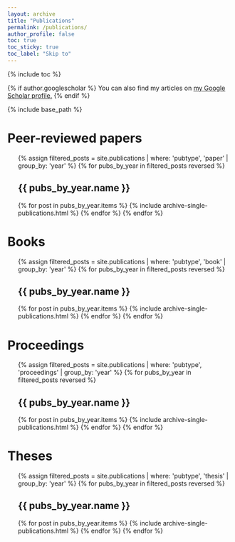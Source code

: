 ```yaml
---
layout: archive
title: "Publications"
permalink: /publications/
author_profile: false
toc: true
toc_sticky: true
toc_label: "Skip to"
---
```


{% include toc %}

{% if author.googlescholar %}
  You can also find my articles on <u><a href="{{author.googlescholar}}">my Google Scholar profile</a>.</u>
{% endif %}

{% include base_path %}

<!--<h2>Peer-reviewed papers</h2>-->

# Peer-reviewed papers

<ol reversed>
{% assign filtered_posts = site.publications | where: 'pubtype', 'paper' | group_by: 'year' %}
{% for pubs_by_year in filtered_posts reversed %}

  <!--<h3>{{ pubs_by_year.name }}</h3>-->
  ## {{ pubs_by_year.name }}

  {% for post in pubs_by_year.items %}
    {% include archive-single-publications.html %}
  {% endfor %}
{% endfor %}
</ol>

<!--<h2>Books</h2>-->

# Books

<ol reversed>
{% assign filtered_posts = site.publications | where: 'pubtype', 'book' | group_by: 'year' %}
{% for pubs_by_year in filtered_posts reversed %}
  
  ## {{ pubs_by_year.name }}

  {% for post in pubs_by_year.items %}
    {% include archive-single-publications.html %}
  {% endfor %}
{% endfor %}
</ol>

<!--<h2>Proceedings</h2>-->

# Proceedings

<ol reversed>
{% assign filtered_posts = site.publications | where: 'pubtype', 'proceedings' | group_by: 'year' %}
{% for pubs_by_year in filtered_posts reversed %}
  
  ## {{ pubs_by_year.name }}

  {% for post in pubs_by_year.items %}
    {% include archive-single-publications.html %}
  {% endfor %}
{% endfor %}
</ol>

<!--<h2>Theses</h2>-->

# Theses

<ol reversed>
{% assign filtered_posts = site.publications | where: 'pubtype', 'thesis' | group_by: 'year' %}
{% for pubs_by_year in filtered_posts reversed %}
  
  ## {{ pubs_by_year.name }}
  
  {% for post in pubs_by_year.items %}
    {% include archive-single-publications.html %}
  {% endfor %}
{% endfor %}
</ol>
